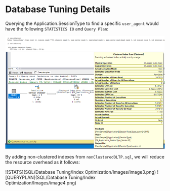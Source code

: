 # Database Tuning Details

Querying the Application.SessionType to find a specific `user_agent` would have the following `STATISTICS IO` and `Query Plan`:

<img src="SQL/Database Tuning/Index Optimization/Images/image1.png">
<img src="SQL/Database Tuning/Index Optimization/Images/image2.png">

By adding non-clustered indexes from `nonClusteredOLTP.sql`, we will reduce the resource overhead as it follows:

![STATS](SQL/Database Tuning/Index Optimization/Images/image3.png)
![QUERYPLAN](SQL/Database Tuning/Index Optimization/Images/image4.png)
